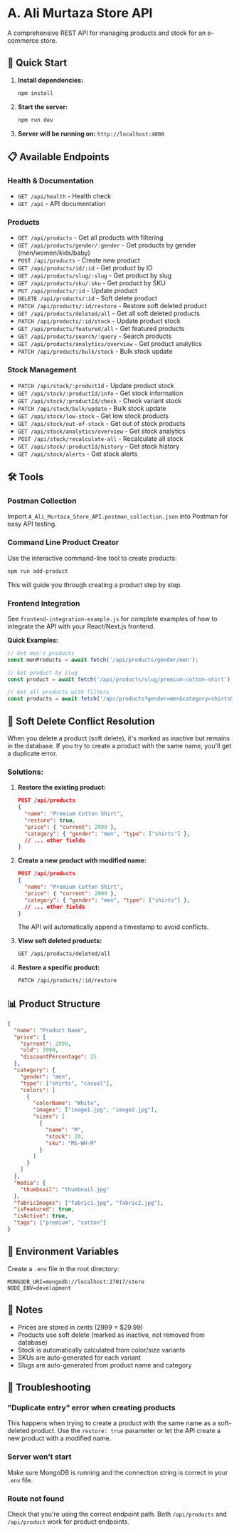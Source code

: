 # A. Ali Murtaza Store API

A comprehensive REST API for managing products and stock for an e-commerce store.

## 🚀 Quick Start

1. **Install dependencies:**
   ```bash
   npm install
   ```

2. **Start the server:**
   ```bash
   npm run dev
   ```

3. **Server will be running on:** `http://localhost:4000`

## 📋 Available Endpoints

### Health & Documentation
- `GET /api/health` - Health check
- `GET /api` - API documentation

### Products
- `GET /api/products` - Get all products with filtering
- `GET /api/products/gender/:gender` - Get products by gender (men/women/kids/baby)
- `POST /api/products` - Create new product
- `GET /api/products/id/:id` - Get product by ID
- `GET /api/products/slug/:slug` - Get product by slug
- `GET /api/products/sku/:sku` - Get product by SKU
- `PUT /api/products/:id` - Update product
- `DELETE /api/products/:id` - Soft delete product
- `PATCH /api/products/:id/restore` - Restore soft deleted product
- `GET /api/products/deleted/all` - Get all soft deleted products
- `PATCH /api/products/:id/stock` - Update product stock
- `GET /api/products/featured/all` - Get featured products
- `GET /api/products/search/:query` - Search products
- `GET /api/products/analytics/overview` - Get product analytics
- `PATCH /api/products/bulk/stock` - Bulk stock update

### Stock Management
- `PATCH /api/stock/:productId` - Update product stock
- `GET /api/stock/:productId/info` - Get stock information
- `GET /api/stock/:productId/check` - Check variant stock
- `PATCH /api/stock/bulk/update` - Bulk stock update
- `GET /api/stock/low-stock` - Get low stock products
- `GET /api/stock/out-of-stock` - Get out of stock products
- `GET /api/stock/analytics/overview` - Get stock analytics
- `POST /api/stock/recalculate-all` - Recalculate all stock
- `GET /api/stock/:productId/history` - Get stock history
- `GET /api/stock/alerts` - Get stock alerts

## 🛠️ Tools

### Postman Collection
Import `A_Ali_Murtaza_Store_API.postman_collection.json` into Postman for easy API testing.

### Command Line Product Creator
Use the interactive command-line tool to create products:

```bash
npm run add-product
```

This will guide you through creating a product step by step.

### Frontend Integration
See `frontend-integration-example.js` for complete examples of how to integrate the API with your React/Next.js frontend.

**Quick Examples:**

```javascript
// Get men's products
const menProducts = await fetch('/api/products/gender/men');

// Get product by slug
const product = await fetch('/api/products/slug/premium-cotton-shirt');

// Get all products with filters
const products = await fetch('/api/products?gender=men&category=shirts&minPrice=1000&maxPrice=5000');
```

## 🔄 Soft Delete Conflict Resolution

When you delete a product (soft delete), it's marked as inactive but remains in the database. If you try to create a product with the same name, you'll get a duplicate error.

### Solutions:

1. **Restore the existing product:**
   ```json
   POST /api/products
   {
     "name": "Premium Cotton Shirt",
     "restore": true,
     "price": { "current": 2999 },
     "category": { "gender": "men", "type": ["shirts"] },
     // ... other fields
   }
   ```

2. **Create a new product with modified name:**
   ```json
   POST /api/products
   {
     "name": "Premium Cotton Shirt",
     "price": { "current": 2999 },
     "category": { "gender": "men", "type": ["shirts"] },
     // ... other fields
   }
   ```
   The API will automatically append a timestamp to avoid conflicts.

3. **View soft deleted products:**
   ```bash
   GET /api/products/deleted/all
   ```

4. **Restore a specific product:**
   ```bash
   PATCH /api/products/:id/restore
   ```

## 📊 Product Structure

```json
{
  "name": "Product Name",
  "price": {
    "current": 2999,
    "old": 3999,
    "discountPercentage": 25
  },
  "category": {
    "gender": "men",
    "type": ["shirts", "casual"],
    "colors": [
      {
        "colorName": "White",
        "images": ["image1.jpg", "image2.jpg"],
        "sizes": [
          {
            "name": "M",
            "stock": 20,
            "sku": "MS-WH-M"
          }
        ]
      }
    ]
  },
  "media": {
    "thumbnail": "thumbnail.jpg"
  },
  "fabricImages": ["fabric1.jpg", "fabric2.jpg"],
  "isFeatured": true,
  "isActive": true,
  "tags": ["premium", "cotton"]
}
```

## 🔧 Environment Variables

Create a `.env` file in the root directory:

```env
MONGODB_URI=mongodb://localhost:27017/store
NODE_ENV=development
```

## 📝 Notes

- Prices are stored in cents (2999 = $29.99)
- Products use soft delete (marked as inactive, not removed from database)
- Stock is automatically calculated from color/size variants
- SKUs are auto-generated for each variant
- Slugs are auto-generated from product name and category

## 🐛 Troubleshooting

### "Duplicate entry" error when creating products
This happens when trying to create a product with the same name as a soft-deleted product. Use the `restore: true` parameter or let the API create a new product with a modified name.

### Server won't start
Make sure MongoDB is running and the connection string is correct in your `.env` file.

### Route not found
Check that you're using the correct endpoint path. Both `/api/products` and `/api/product` work for product endpoints.
